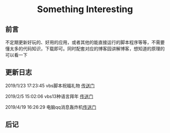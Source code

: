 
# <center>**Something Interesting**</center>


## 前言
不定期更新好玩的、好用的应用，或者其他的能直接运行的脚本程序等等，不需要懂太多的代码知识，下载即可。同时配套对应的博客园讲解博客，想知道的原理的可以看一下


## 更新日志
2019/1/23 17:23:45  vbs脚本祝福礼物 [传送门](https://www.cnblogs.com/Titordong/p/10204042.html)

2019/2/5 15:02:06   vbs13种语言拜年 [传送门](https://www.cnblogs.com/Titordong/p/10352799.html)

2019/4/19 16:26:29  电脑qq消息轰炸机[传送门](https://www.cnblogs.com/Titordong/p/10737139.html)

## 后记